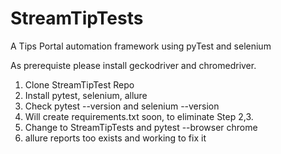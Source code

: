 # StreamTipTests
A Tips Portal automation framework using pyTest and selenium

As prerequiste please install geckodriver and chromedriver. 

1. Clone StreamTipTest Repo
2. Install pytest, selenium, allure
3. Check pytest --version and selenium --version
4. Will create requirements.txt soon, to eliminate Step 2,3.
5. Change to StreamTipTests and 
   pytest --browser chrome
6. allure reports too exists and working to fix it   
